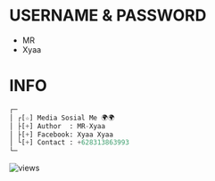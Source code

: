 # USERNAME & PASSWORD
- MR        
- Xyaa
# INFO
```python
┌─
│ ┌[☆] Media Sosial Me 🌍🌍
│ ├[+] Author  : MR-Xyaa
│ ├[+] Facebook: Xyaa Xyaa
│ └[+] Contact : +628313863993
└─
```
<img src="https://komarev.com/ghpvc/?username=Xenzi-XN1&label=Views&color=green&style=plastic" alt="views">
